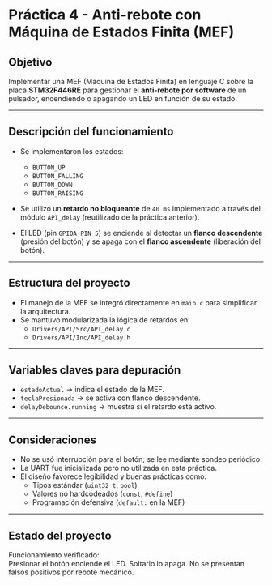 # Práctica 4 - Anti-rebote con Máquina de Estados Finita (MEF)

##  Objetivo

Implementar una MEF (Máquina de Estados Finita) en lenguaje C sobre la placa **STM32F446RE** para gestionar el **anti-rebote por software** de un pulsador, encendiendo o apagando un LED en función de su estado.

---

##  Descripción del funcionamiento

- Se implementaron los estados:
  - `BUTTON_UP`  
  - `BUTTON_FALLING`  
  - `BUTTON_DOWN`  
  - `BUTTON_RAISING`

- Se utilizó un **retardo no bloqueante** de `40 ms` implementado a través del módulo `API_delay` (reutilizado de la práctica anterior).
  
- El LED (pin `GPIOA_PIN_5`) se enciende al detectar un **flanco descendente** (presión del botón) y se apaga con el **flanco ascendente** (liberación del botón).

---

##  Estructura del proyecto

- El manejo de la MEF se integró directamente en `main.c` para simplificar la arquitectura.
- Se mantuvo modularizada la lógica de retardos en:
  - `Drivers/API/Src/API_delay.c`
  - `Drivers/API/Inc/API_delay.h`

---

##  Variables claves para depuración

- `estadoActual` → indica el estado de la MEF.
- `teclaPresionada` → se activa con flanco descendente.
- `delayDebounce.running` → muestra si el retardo está activo.

---

##  Consideraciones

- No se usó interrupción para el botón; se lee mediante sondeo periódico.
- La UART fue inicializada pero no utilizada en esta práctica.
- El diseño favorece legibilidad y buenas prácticas como:
  - Tipos estándar (`uint32_t`, `bool`)
  - Valores no hardcodeados (`const`, `#define`)
  - Programación defensiva (`default:` en la MEF)

---

##  Estado del proyecto

 Funcionamiento verificado:  
Presionar el botón enciende el LED. Soltarlo lo apaga. No se presentan falsos positivos por rebote mecánico.
